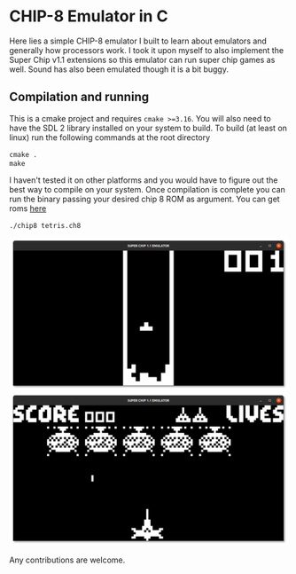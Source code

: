 # CHIP-8 Emulator in C

Here lies a simple CHIP-8 emulator I built to learn about emulators 
and generally how processors work. I took it upon myself to also implement 
the Super Chip v1.1 extensions so this emulator can run super chip games
as well. Sound has also been emulated though it is a bit buggy.

## Compilation and running

This is a cmake project and requires `cmake >=3.16`. You will also need 
to have the SDL 2 library installed on your system to build. To build (at least on linux) 
run the following commands at the root directory

```shell
cmake .
make
```

I haven't tested it on other platforms and you would have to figure out 
the best way to compile on your system. Once compilation is complete you 
can run the binary passing your desired chip 8 ROM as argument. You can get 
roms [here](https://www.zophar.net/pdroms/chip8/super-chip-games-pack.html)

```shell
./chip8 tetris.ch8
```

![tetris](resources/tetris.png)
![tetris](resources/spacefight2091.png)

Any contributions are welcome.